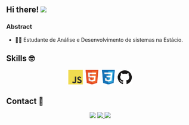 ## Hi there! <img src="https://raw.githubusercontent.com/iampavangandhi/iampavangandhi/master/gifs/Hi.gif" width="30px"></h2>

### Abstract

- 👨‍💻 Estudante de Análise e Desenvolvimento de sistemas na Estácio.

## Skills :nerd_face:
<p align="center">
    <img height="40" src="https://raw.githubusercontent.com/devicons/devicon/master/icons/javascript/javascript-original.svg">
    <img height="40" src="https://raw.githubusercontent.com/devicons/devicon/master/icons/html5/html5-original.svg">
    <img height="40" src="https://raw.githubusercontent.com/devicons/devicon/master/icons/css3/css3-original.svg">
    <img height="40" src="https://raw.githubusercontent.com/devicons/devicon/master/icons/github/github-original.svg">

   
</p>

## Contact :iphone:

<p align="center"
    <a href="mailto:matheus-hoy@hotmail.com">
        <img src="https://img.shields.io/badge/gmail-D14836?&style=for-the-badge&logo=gmail&logoColor=white&link=mailto:mateusaraujo996@gmail.com">
    </a>
    <a href="https://www.linkedin.com/in/matheus-hoy/">
        <img src="https://img.shields.io/badge/linkedin-%230077B5.svg?&style=for-the-badge&logo=linkedin&logoColor=white&link=mailto:https://www.linkedin.com/in/mateusaraujobarros/">
    </a>
    <a href="https://www.instagram.com/matheushoy/">
        <img src="https://br.pinterest.com/pin/627267054330067625/">

</p>